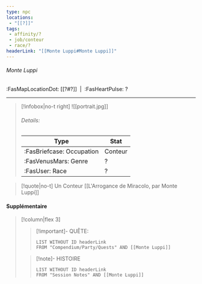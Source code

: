 ```yaml
---
type: npc
locations:
 - "[[?]]"
tags:
 - affinity/?
 - job/conteur
 - race/?
headerLink: "[[Monte Luppi#Monte Luppi]]"
---
```

###### Monte Luppi
<span class="sub2">:FasMapLocationDot: [[?#?]]&nbsp;&nbsp;|&nbsp;&nbsp;:FasHeartPulse: ? </span>
___

> [!infobox|no-t right]
> ![[portrait.jpg]]
> ###### Details:
> | Type | Stat |
> | ---- | ---- |
> | :FasBriefcase: Occupation |  Conteur |
> | :FasVenusMars: Genre | ? |
> | :FasUser: Race | ? |
<span class="clearfix"></span>

> [!quote|no-t]
>Un Conteur
>[[L'Arrogance de Miracolo,  par Monte Luppi]]
#### Supplémentaire
> [!column|flex 3]
>> [!important]- QUÊTE:
>>```dataview
>>LIST WITHOUT ID headerLink
>>FROM "Compendium/Party/Quests" AND [[Monte Luppi]]
>
>>[!note]- HISTOIRE
>>```dataview
>>LIST WITHOUT ID headerLink
>>FROM "Session Notes" AND [[Monte Luppi]]
